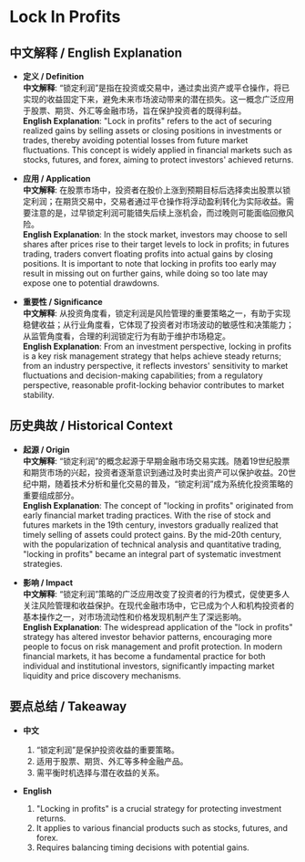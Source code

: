 # Lock In Profits

## 中文解释 / English Explanation

* **定义 / Definition**  
  **中文解释**: “锁定利润”是指在投资或交易中，通过卖出资产或平仓操作，将已实现的收益固定下来，避免未来市场波动带来的潜在损失。这一概念广泛应用于股票、期货、外汇等金融市场，旨在保护投资者的既得利益。  
  **English Explanation**: "Lock in profits" refers to the act of securing realized gains by selling assets or closing positions in investments or trades, thereby avoiding potential losses from future market fluctuations. This concept is widely applied in financial markets such as stocks, futures, and forex, aiming to protect investors' achieved returns.

* **应用 / Application**  
  **中文解释**: 在股票市场中，投资者在股价上涨到预期目标后选择卖出股票以锁定利润；在期货交易中，交易者通过平仓操作将浮动盈利转化为实际收益。需要注意的是，过早锁定利润可能错失后续上涨机会，而过晚则可能面临回撤风险。  
  **English Explanation**: In the stock market, investors may choose to sell shares after prices rise to their target levels to lock in profits; in futures trading, traders convert floating profits into actual gains by closing positions. It is important to note that locking in profits too early may result in missing out on further gains, while doing so too late may expose one to potential drawdowns.

* **重要性 / Significance**  
  **中文解释**: 从投资角度看，锁定利润是风险管理的重要策略之一，有助于实现稳健收益；从行业角度看，它体现了投资者对市场波动的敏感性和决策能力；从监管角度看，合理的利润锁定行为有助于维护市场稳定。  
  **English Explanation**: From an investment perspective, locking in profits is a key risk management strategy that helps achieve steady returns; from an industry perspective, it reflects investors' sensitivity to market fluctuations and decision-making capabilities; from a regulatory perspective, reasonable profit-locking behavior contributes to market stability.

## 历史典故 / Historical Context

* **起源 / Origin**  
  **中文解释**: “锁定利润”的概念起源于早期金融市场交易实践。随着19世纪股票和期货市场的兴起，投资者逐渐意识到通过及时卖出资产可以保护收益。20世纪中期，随着技术分析和量化交易的普及，“锁定利润”成为系统化投资策略的重要组成部分。  
  **English Explanation**: The concept of "locking in profits" originated from early financial market trading practices. With the rise of stock and futures markets in the 19th century, investors gradually realized that timely selling of assets could protect gains. By the mid-20th century, with the popularization of technical analysis and quantitative trading, "locking in profits" became an integral part of systematic investment strategies.

* **影响 / Impact**  
  **中文解释**: “锁定利润”策略的广泛应用改变了投资者的行为模式，促使更多人关注风险管理和收益保护。在现代金融市场中，它已成为个人和机构投资者的基本操作之一，对市场流动性和价格发现机制产生了深远影响。  
  **English Explanation**: The widespread application of the "lock in profits" strategy has altered investor behavior patterns, encouraging more people to focus on risk management and profit protection. In modern financial markets, it has become a fundamental practice for both individual and institutional investors, significantly impacting market liquidity and price discovery mechanisms.

## 要点总结 / Takeaway

* **中文**  
  1. “锁定利润”是保护投资收益的重要策略。
  2. 适用于股票、期货、外汇等多种金融产品。
  3. 需平衡时机选择与潜在收益的关系。

* **English**  
  1. "Locking in profits" is a crucial strategy for protecting investment returns.
  2. It applies to various financial products such as stocks, futures, and forex.
  3. Requires balancing timing decisions with potential gains.